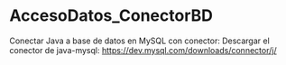# AccesoDatos_ConectorBD

Conectar Java a base de datos en MySQL con conector:
Descargar el conector de java-mysql: https://dev.mysql.com/downloads/connector/j/